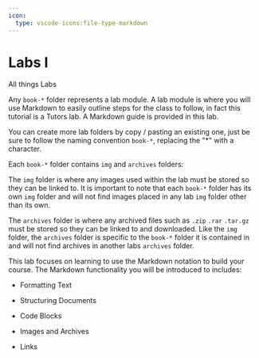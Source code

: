 ```yaml
---
icon:
  type: vscode-icons:file-type-markdown
---
```



# Labs I


All things Labs


Any `book-*` folder represents a lab module. A lab module is where you will use Markdown to easily outline steps for the class to follow, in fact this tutorial is a Tutors lab. A Markdown guide is provided in this lab.

You can create more lab folders by copy / pasting an existing one, just be sure to follow the naming convention `book-*`, replacing the "\*" with a character.

Each `book-*` folder contains `img` and `archives` folders:

The `img` folder is where any images used within the lab must be stored so they can be linked to. It is important to note that each `book-*` folder has its own `img` folder and will not find images placed in any lab `img` folder other than its own.

The `archives` folder is where any archived files such as `.zip` `.rar` `.tar.gz` must be stored so they can be linked to and downloaded. Like the `img` folder, the `archives` folder is specific to the `book-*` folder it is contained in and will not find archives in another labs `archives` folder.

This lab focuses on learning to use the Markdown notation to build your course. The Markdown functionality you will be introduced to includes:

- Formatting Text


- Structuring Documents


- Code Blocks


- Images and Archives


- Links